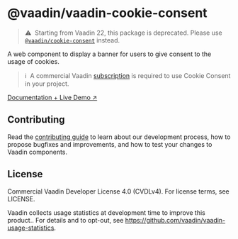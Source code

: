 # @vaadin/vaadin-cookie-consent

> ⚠️&nbsp; Starting from Vaadin 22, this package is deprecated.
> Please use [`@vaadin/cookie-consent`](https://www.npmjs.com/package/@vaadin/cookie-consent) instead.

A web component to display a banner for users to give consent to the usage of cookies.

> ℹ️&nbsp; A commercial Vaadin [subscription](https://vaadin.com/pricing) is required to use Cookie Consent in your project.

[Documentation + Live Demo ↗](https://vaadin.com/docs/latest/ds/components/cookie-consent)

## Contributing

Read the [contributing guide](https://vaadin.com/docs/latest/guide/contributing/overview) to learn about our development process, how to propose bugfixes and improvements, and how to test your changes to Vaadin components.

## License

Commercial Vaadin Developer License 4.0 (CVDLv4). For license terms, see LICENSE.

Vaadin collects usage statistics at development time to improve this product..
For details and to opt-out, see https://github.com/vaadin/vaadin-usage-statistics.
